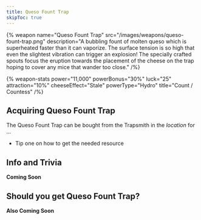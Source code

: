```yaml
---
title: Queso Fount Trap
skipToc: true
---
```


{% weapon
 name="Queso Fount Trap"
 src="/images/weapons/queso-fount-trap.png"
 description="A bubbling fount of molten queso which is superheated faster than it can vaporize. The surface tension is so high that even the slightest vibration can trigger an explosion! The specially crafted spouts focus the eruption towards the placement of the cheese on the trap hoping to cover any mice that wander too close."
/%}

{% weapon-stats
 power="11,000"
 powerBonus="30%"
 luck="25"
 attraction="10%"
 cheeseEffect="Stale"
 powerType="Hydro"
 title="Count / Countess"
/%}

## Acquiring Queso Fount Trap

The Queso Fount Trap can be bought from the Trapsmith in the *location* for ...

- Tip one on how to get the needed resource

## Info and Trivia

**Coming Soon**

## Should you get Queso Fount Trap?

**Also Coming Soon**

